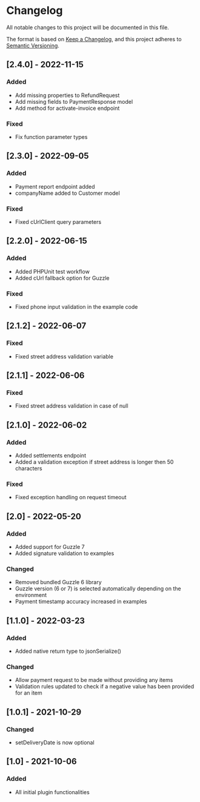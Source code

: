 # Changelog
All notable changes to this project will be documented in this file.

The format is based on [Keep a Changelog](https://keepachangelog.com/en/1.0.0/),
and this project adheres to [Semantic Versioning](https://semver.org/spec/v2.0.0.html).

## [2.4.0] - 2022-11-15
### Added
- Add missing properties to RefundRequest
- Add missing fields to PaymentResponse model
- Add method for activate-invoice endpoint
### Fixed
- Fix function parameter types

## [2.3.0] - 2022-09-05
### Added
- Payment report endpoint added
- companyName added to Customer model
### Fixed
- Fixed cUrlClient query parameters

## [2.2.0] - 2022-06-15
### Added
- Added PHPUnit test workflow
- Added cUrl fallback option for Guzzle
### Fixed
- Fixed phone input validation in the example code

## [2.1.2] - 2022-06-07
### Fixed
- Fixed street address validation variable

## [2.1.1] - 2022-06-06
### Fixed
- Fixed street address validation in case of null

## [2.1.0] - 2022-06-02
### Added
- Added settlements endpoint
- Added a validation exception if street address is longer then 50 characters
### Fixed
- Fixed exception handling on request timeout

## [2.0] - 2022-05-20
### Added
- Added support for Guzzle 7
- Added signature validation to examples
### Changed
- Removed bundled Guzzle 6 library
- Guzzle version (6 or 7) is selected automatically depending on the environment
- Payment timestamp accuracy increased in examples

## [1.1.0] - 2022-03-23
### Added
- Added native return type to jsonSerialize()
### Changed
- Allow payment request to be made without providing any items
- Validation rules updated to check if a negative value has been provided for an item

## [1.0.1] - 2021-10-29
### Changed
-  setDeliveryDate is now optional

## [1.0] - 2021-10-06
### Added
-  All initial plugin functionalities
